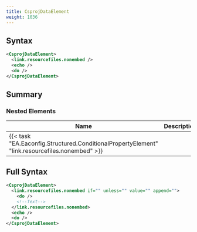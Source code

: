 ```yaml
---
title: CsprojDataElement
weight: 1036
---
```

## Syntax
```xml
<CsprojDataElement>
  <link.resourcefiles.nonembed />
  <echo />
  <do />
</CsprojDataElement>
```
## Summary ##



### Nested Elements
| Name | Description | Type | Required |
| ---- | ----------- | ---- | -------- |
| {{< task "EA.Eaconfig.Structured.ConditionalPropertyElement" "link.resourcefiles.nonembed" >}}|  | {{< task "EA.Eaconfig.Structured.ConditionalPropertyElement" >}} | False |

## Full Syntax
```xml
<CsprojDataElement>
  <link.resourcefiles.nonembed if="" unless="" value="" append="">
    <do />
    <!--Text-->
  </link.resourcefiles.nonembed>
  <echo />
  <do />
</CsprojDataElement>
```
